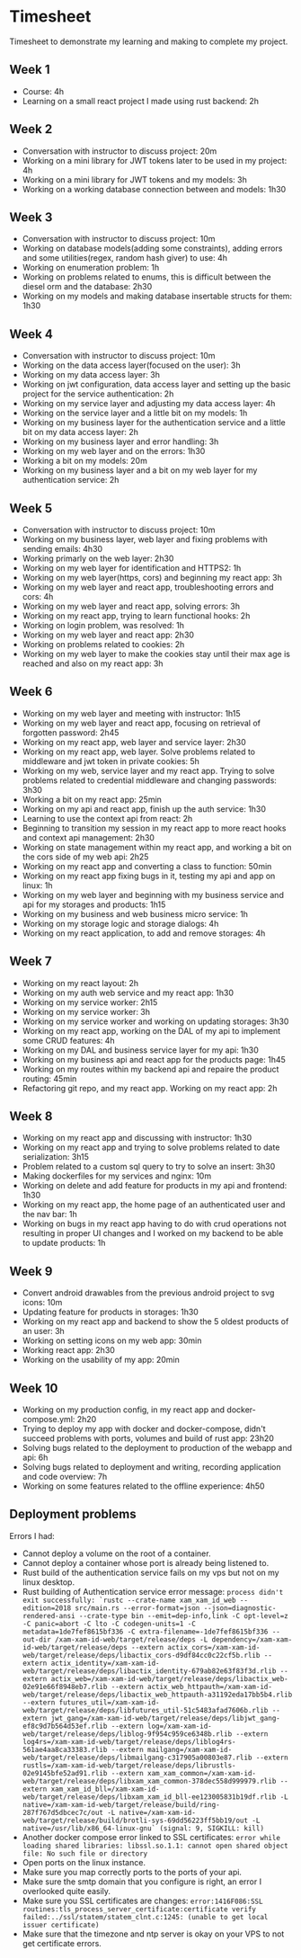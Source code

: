 # Timesheet

Timesheet to demonstrate my learning and making to complete my project.

## Week 1

* Course: 4h
* Learning on a small react project I made using rust backend: 2h

## Week 2

* Conversation with instructor to discuss project: 20m
* Working on a mini library for JWT tokens later to be used in my project: 4h
* Working on a mini library for JWT tokens and my models: 3h
* Working on a working database connection between and models: 1h30

## Week 3

* Conversation with instructor to discuss project: 10m
* Working on database models(adding some constraints), adding errors and some utilities(regex, random hash giver) to use: 4h
* Working on enumeration problem: 1h
* Working on problems related to enums, this is difficult between the diesel orm and the database: 2h30
* Working on my models and making database insertable structs for them: 1h30

## Week 4

* Conversation with instructor to discuss project: 10m
* Working on the data access layer(focused on the user): 3h
* Working on my data access layer: 3h
* Working on jwt configuration, data access layer and setting up the basic project for the service authentication: 2h
* Working on my service layer and adjusting my data access layer: 4h
* Working on the service layer and a little bit on my models: 1h
* Working on my business layer for the authentication service and a little bit on my data access layer: 2h
* Working on my business layer and error handling: 3h
* Working on my web layer and on the errors: 1h30
* Working a bit on my models: 20m
* Working on my business layer and a bit on my web layer for my authentication service: 2h

## Week 5
* Conversation with instructor to discuss project: 10m
* Working on my business layer, web layer and fixing problems with sending emails: 4h30
* Working primarly on the web layer: 2h30
* Working on my web layer for identification and HTTPS2: 1h
* Working on my web layer(https, cors) and beginning my react app: 3h
* Working on my web layer and react app, troubleshooting errors and cors: 4h
* Working on my web layer and react app, solving errors: 3h
* Working on my react app, trying to learn functional hooks: 2h
* Working on login problem, was resolved: 1h
* Working on my web layer and react app: 2h30
* Working on problems related to cookies: 2h
* Working on my web layer to make the cookies stay until their max age is reached and also on my react app: 3h

## Week 6

* Working on my web layer and meeting with instructor: 1h15
* Working on my web layer and react app, focusing on retrieval of forgotten password: 2h45
* Working on my react app, web layer and service layer: 2h30
* Working on my react app, web layer. Solve problems related to middleware and jwt token in private cookies: 5h
* Working on my web, service layer and my react app. Trying to solve problems related to credential middleware and changing passwords: 3h30
* Working a bit on my react app: 25min
* Working on my api and react app, finish up the auth service: 1h30
* Learning to use the context api from react: 2h
* Beginning to transition my session in my react app to more react hooks and context api management: 2h30
* Working on state management within my react app, and working a bit on the cors side of my web api: 2h25
* Working on my react app and converting a class to function: 50min
* Working on my react app fixing bugs in it, testing my api and app on linux: 1h
* Working on my web layer and beginning with my business service and api for my storages and products: 1h15
* Working on my business and web business micro service: 1h
* Working on my storage logic and storage dialogs: 4h
* Working on my react application, to add and remove storages: 4h

## Week 7

* Working on my react layout: 2h
* Working on my auth web service and my react app: 1h30
* Working on my service worker: 2h15
* Working on my service worker: 3h
* Working on my service worker and working on updating storages: 3h30
* Working on my react app, working on the DAL of my api to implement some CRUD features: 4h
* Working on my DAL and business service layer for my api: 1h30
* Working on my business api and react app for the products page: 1h45
* Working on my routes within my backend api and repaire the product routing: 45min
* Refactoring git repo, and my react app. Working on my react app: 2h

## Week 8

* Working on my react app and discussing with instructor: 1h30
* Working on my react app and trying to solve problems related to date serialization: 3h15
* Problem related to a custom sql query to try to solve an insert: 3h30
* Making dockerfiles for my services and nginx: 10m
* Working on delete and add feature for products in my api and frontend: 1h30
* Working on my react app, the home page of an authenticated user and the nav bar: 1h
* Working on bugs in my react app having to do with crud operations not resulting in proper UI changes and I worked on my backend to be able to update products: 1h

## Week 9

* Convert android drawables from the previous android project to svg icons: 10m
* Updating feature for products in storages: 1h30
* Working on my react app and backend to show the 5 oldest products of an user: 3h
* Working on setting icons on my web app: 30min
* Working react app: 2h30
* Working on the usability of my app: 20min

## Week 10

* Working on my production config, in my react app and docker-compose.yml: 2h20
* Trying to deploy my app with docker and docker-compose, didn't succeed problems with ports, volumes and build of rust app: 23h20
* Solving bugs related to the deployment to production of the webapp and api: 6h
* Solving bugs related to deployment and writing, recording application and code overview: 7h
* Working on some features related to the offline experience: 4h50

## Deployment problems

Errors I had:
* Cannot deploy a volume on the root of a container.
* Cannot deploy a container whose port is already being listened to.
* Rust build of the authentication service fails on my vps but not on my linux desktop.
* Rust building of Authentication service error message: 
```process didn't exit successfully: `rustc --crate-name xam_xam_id_web --edition=2018 src/main.rs --error-format=json --json=diagnostic-rendered-ansi --crate-type bin --emit=dep-info,link -C opt-level=z -C panic=abort -C lto -C codegen-units=1 -C metadata=1de7fef8615bf336 -C extra-filename=-1de7fef8615bf336 --out-dir /xam-xam-id-web/target/release/deps -L dependency=/xam-xam-id-web/target/release/deps --extern actix_cors=/xam-xam-id-web/target/release/deps/libactix_cors-d9df84cc0c22cf5b.rlib --extern actix_identity=/xam-xam-id-web/target/release/deps/libactix_identity-679ab82e63f83f3d.rlib --extern actix_web=/xam-xam-id-web/target/release/deps/libactix_web-02e91e66f8948eb7.rlib --extern actix_web_httpauth=/xam-xam-id-web/target/release/deps/libactix_web_httpauth-a31192eda17bb5b4.rlib --extern futures_util=/xam-xam-id-web/target/release/deps/libfutures_util-51c5483afad7606b.rlib --extern jwt_gang=/xam-xam-id-web/target/release/deps/libjwt_gang-ef8c9d7b564d53ef.rlib --extern log=/xam-xam-id-web/target/release/deps/liblog-9f954c959ce6348b.rlib --extern log4rs=/xam-xam-id-web/target/release/deps/liblog4rs-561ae4aa8ca33383.rlib --extern mailgang=/xam-xam-id-web/target/release/deps/libmailgang-c317905a00803e87.rlib --extern rustls=/xam-xam-id-web/target/release/deps/librustls-02e9145bfe52ad91.rlib --extern xam_xam_common=/xam-xam-id-web/target/release/deps/libxam_xam_common-378dec558d999979.rlib --extern xam_xam_id_bll=/xam-xam-id-web/target/release/deps/libxam_xam_id_bll-ee123005831b19df.rlib -L native=/xam-xam-id-web/target/release/build/ring-287f767d5dbcec7c/out -L native=/xam-xam-id-web/target/release/build/brotli-sys-69dd56223ff5bb19/out -L native=/usr/lib/x86_64-linux-gnu` (signal: 9, SIGKILL: kill)```
* Another docker compose error linked to SSL certificates: `error while loading shared libraries: libssl.so.1.1: cannot open shared object file: No such file or directory`
* Open ports on the linux instance.
* Make sure you map correctly ports to the ports of your api.
* Make sure the smtp domain that you configure is right, an error I overlooked quite easily.
* Make sure you SSL certificates are changes: `error:1416F086:SSL routines:tls_process_server_certificate:certificate verify failed:../ssl/statem/statem_clnt.c:1245: (unable to get local issuer certificate)`
* Make sure that the timezone and ntp server is okay on your VPS to not get certificate errors.
